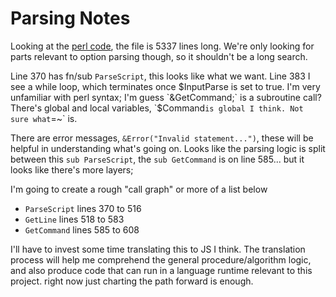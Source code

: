 # Parsing Notes
Looking at the [perl code](https://github.com/wikimedia/mediawiki-extensions-timeline/blob/master/scripts/EasyTimeline.pl), the file is 5337 lines long.
We're only looking for parts relevant to option parsing though, so it shouldn't be a long search.

Line 370 has fn/sub `ParseScript`, this looks like what we want. Line 383 I see a while loop, which terminates
once $InputParse is set to true. I'm very unfamiliar with perl syntax; I'm guess `&GetCommand;` is a subroutine
call? There's global and local variables, `$Command` is global I think. Not sure what `=~` is.

There are error messages, `&Error("Invalid statement...")`, these will be helpful in understanding what's going on.
Looks like the parsing logic is split between this `sub ParseScript`, the `sub GetCommand` is on line 585...
but it looks like there's more layers;

I'm going to create a rough "call graph" or more of a list below

- `ParseScript` lines 370 to 516
- `GetLine` lines 518 to 583
- `GetCommand` lines 585 to 608

I'll have to invest some time translating this to JS I think. The translation process will help me
comprehend the general procedure/algorithm logic, and also produce code that can run in a language
runtime relevant to this project. right now just charting the path forward is enough.
